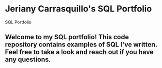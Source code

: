 # Jeriany Carrasquillo's SQL Portfolio
SQL Portfolio
## Welcome to my SQL portfolio! This code repository contains examples of SQL I've written. Feel free to take a look and reach out if you have any questions.
